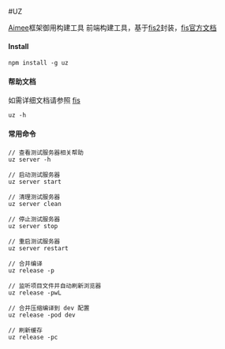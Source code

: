 #UZ

[Aimee](https://github.com/Aimeejs/aimee)框架御用构建工具
前端构建工具，基于[fis2](https://github.com/fex-team/fis)封装，[fis官方文档](https://github.com/fex-team/fis/wiki)  


#### Install
```
npm install -g uz
```


#### 帮助文档
如需详细文档请参照 [fis](https://github.com/fex-team/fis)
```
uz -h
```

#### 常用命令
```
// 查看测试服务器相关帮助
uz server -h

// 启动测试服务器
uz server start

// 清理测试服务器
uz server clean

// 停止测试服务器
uz server stop

// 重启测试服务器
uz server restart

// 合并编译
uz release -p

// 监听项目文件并自动刷新浏览器
uz release -pwL

// 合并压缩编译到 dev 配置
uz release -pod dev

// 刷新缓存
uz release -pc
```
